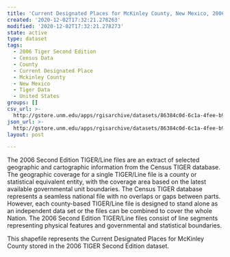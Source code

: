 ```yaml
---
title: 'Current Designated Places for McKinley County, New Mexico, 2006se TIGER'
created: '2020-12-02T17:32:21.278263'
modified: '2020-12-02T17:32:21.278273'
state: active
type: dataset
tags:
  - 2006 Tiger Second Edition
  - Census Data
  - County
  - Current Designated Place
  - Mckinley County
  - New Mexico
  - Tiger Data
  - United States
groups: []
csv_url: >-
  http://gstore.unm.edu/apps/rgisarchive/datasets/86384c0d-6c1a-4fee-b904-974de7493ded/tgr2006se_mcki_placecu.derived.csv
json_url: >-
  http://gstore.unm.edu/apps/rgisarchive/datasets/86384c0d-6c1a-4fee-b904-974de7493ded/tgr2006se_mcki_placecu.derived.json
layout: post

---
```

The 2006 Second Edition TIGER/Line files are an extract of selected geographic and cartographic information from the Census TIGER database.  The geographic coverage for a single TIGER/Line file is a county or statistical equivalent entity, with the coverage area based on the latest available governmental unit boundaries. The Census TIGER database represents a seamless national file with no overlaps or gaps between parts.  However, each county-based TIGER/Line file is designed to stand alone as an independent data set or the files can be combined to cover the whole Nation.  The 2006 Second Edition  TIGER/Line files consist of line segments representing physical features and governmental and statistical boundaries.  

This shapefile represents the Current Designated Places for McKinley County stored in the 2006 TIGER Second Edition dataset.
